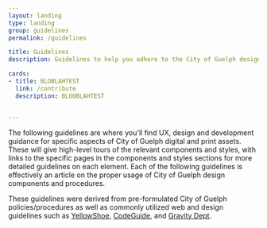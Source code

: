 ```yaml
---
layout: landing
type: landing
group: guidelines
permalink: /guidelines

title: Guidelines
description: Guidelines to help you adhere to the City of Guelph design system

cards:
- title: BLOBLAHTEST
  link: /contribute
  description: BLOOBLAHTEST


---
```


The following guidelines are where you'll find UX, design and development guidance for specific aspects of City of Guelph digital and print assets. These will give high-level tours of the relevant components and styles, with links to the specific pages in the components and styles sections for more detailed guidelines on each element. Each of the following guidelines is effectively an article on the proper usage of City of Guelph design components and procedures.

These guidelines were derived from pre-formulated City of Guelph policies/procedures as well as commonly utilized web and design guidelines such as [YellowShoe](https://yellowshoe.com.au/standards/#html), [CodeGuide](https://codeguide.co/#html), and [Gravity Dept](https://manuals.gravitydept.com/code/css).
